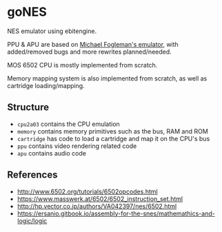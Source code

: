 # goNES

NES emulator using ebitengine.

PPU & APU are based on [Michael Fogleman's emulator](https://github.com/fogleman/nes), with added/removed bugs and more rewrites planned/needed.

MOS 6502 CPU is mostly implemented from scratch.

Memory mapping system is also implemented from scratch, as well as cartridge loading/mapping.

## Structure

* `cpu2a03` contains the CPU emulation
* `memory` contains memory primitives such as the bus, RAM and ROM
* `cartridge` has code to load a cartridge and map it on the CPU's bus
* `ppu` contains video rendering related code
* `apu` contains audio code

## References

* http://www.6502.org/tutorials/6502opcodes.html
* https://www.masswerk.at/6502/6502_instruction_set.html
* http://hp.vector.co.jp/authors/VA042397/nes/6502.html
* https://ersanio.gitbook.io/assembly-for-the-snes/mathemathics-and-logic/logic

